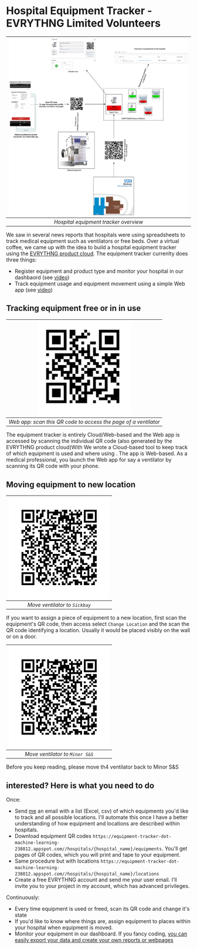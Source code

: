# Hospital Equipment Tracker - EVRYTHNG Limited Volunteers

|![Equipment Tracker Architecture](docs/images/equipment-tracker-architecture.jpeg)|
|:--:| 
|*Hospital equipment tracker overview*|

We saw in several news reports that hospitals were using spreadsheets to track medical equipment such
as ventilators or free beds. Over a virtual coffee, we came up with the idea to build a hospital equipment tracker 
 using the [EVRYTHNG product cloud](https://dashboard.evrythng.com). The equipment tracker currenlty does three things:
 
 - Register equipment and product type and monitor your hospital in our dashbaord (see [video](docs/videos/dashboard.mov))
 - Track equipment usage and equipment movement using a simple Web app (see [video](docs/videos/mobile-client.mp4))

## Tracking equipment free or in in use

|![Ventilator QR code](docs/images/ventilator-qr.png)|
|:--:| 
|*Web app: scan this QR code to access the page of a ventilator*|

The equipment tracker is entirely Cloud/Web-based and the Web app is accessed by scanning the individual
 QR code (also generated by the EVRYTHNG product cloud)With We wrote a Cloud-based tool to keep track of which equipment is used and where using . 
The app is Web-based. As a medical professional, you launch the Web app for say a ventilator by scanning its
 QR code with your phone.
 
 ## Moving equipment to new location
 
|![Ventilator QR code](docs/images/sickbay.png)|
|:--:| 
|*Move ventilator to `Sickbay`*|

 If you want to assign a piece of equipment to a new location, first scan the equipment's QR code, 
 then access select `Change Location` and the scan the QR code identifying a location. Usually it would
  be placed visibly on the wall or on a door. 
  
|![Ventilator QR code](docs/images/sickbay.png)|
|:--:| 
|*Move ventilator to `Minor S&S`*|  

  Before you keep reading, please move th4 ventilator back to Minor S&S
  

## interested? Here is what you need to do

Once:

- Send [me](mailto:joel@evrythng.com) an email with a list (Excel, csv)  of which equipments you'd like to track and all possible locations. I'll automate this once I have a better understanding of how equipment and locations are described within hospitals.
- Download equipment QR codes `https://equipment-tracker-dot-machine-learning-238812.appspot.com//hospitals/{hospital_name}/equipments`. You'll get pages of QR codes, which you will print and tape to your equipment.
- Same procedure but with locations `https://equipment-tracker-dot-machine-learning-238812.appspot.com//hospitals/{hospital_name}/locations`
- Create a free EVRYTHNG account and send me your user email. I'll invite you to your project in my account, which has advanced privileges.

Continuously:

- Every time equipment is used or freed, scan its QR code and change it's state
- If you'd like to know where things are, assign equipment to places within your hospital when equipment is moved.
- Monitor your equipment in our dashboard. If you fancy coding, [you can easily export your data and create your own reports or webpages](http://developers.evrythng.com)  


 